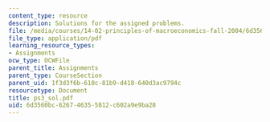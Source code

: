 ```yaml
---
content_type: resource
description: Solutions for the assigned problems.
file: /media/courses/14-02-principles-of-macroeconomics-fall-2004/6d3560bc626746355812c602a9e9ba28_ps3_sol.pdf
file_type: application/pdf
learning_resource_types:
- Assignments
ocw_type: OCWFile
parent_title: Assignments
parent_type: CourseSection
parent_uid: 1f3d3f6b-610c-81b9-d418-640d3ac9794c
resourcetype: Document
title: ps3_sol.pdf
uid: 6d3560bc-6267-4635-5812-c602a9e9ba28
---
```

